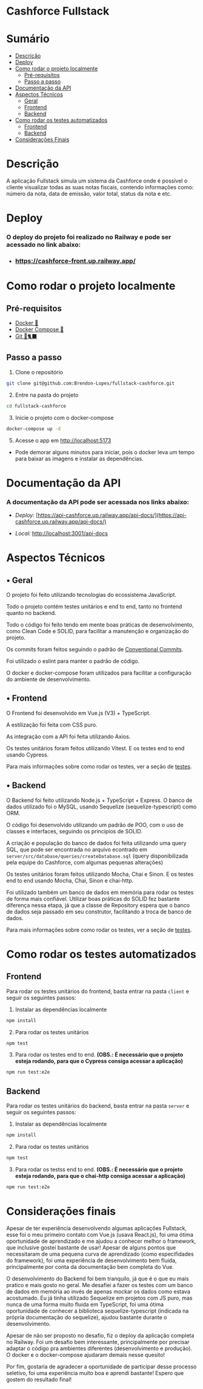 # Cashforce Fullstack

# Sumário

- [Descrição](#descrição)
- [Deploy](#deploy)
- [Como rodar o projeto localmente](#como-rodar-o-projeto-localmente)
  - [Pré-requisitos](#pré-requisitos)
  - [Passo a passo](#passo-a-passo)
- [Documentação da API](#documentação-da-api)
- [Aspectos Técnicos](#aspectos-técnicos)
  - [Geral](#•-geral)
  - [Frontend](#•-frontend)
  - [Backend](#•-backend)
- [Como rodar os testes automatizados](#como-rodar-os-testes-automatizados)
  - [Frontend](#frontend)
  - [Backend](#backend)
- [Considerações Finais](#considerações-finais)

# Descrição

  A aplicação Fullstack simula um sistema da Cashforce onde é possível o cliente visualizar todas as suas notas fiscais, contendo informações como: número da nota, data de emissão, valor total, status da nota e etc.

# Deploy

  ### O deploy do projeto foi realizado no Railway e pode ser acessado no link abaixo:

  - [<h3>https://cashforce-front.up.railway.app/</h3>](https://cashforce-front.up.railway.app/)

# Como rodar o projeto localmente

## Pré-requisitos

- [Docker 🐳 ](https://docs.docker.com/get-docker/)
- [Docker Compose 🐙](https://docs.docker.com/compose/install/)
- [Git 🐙🐈‍⬛](https://git-scm.com/downloads)

## Passo a passo

1. Clone o repositório

  ```bash
  git clone git@github.com:Brendon-Lopes/fullstack-cashforce.git
  ```

2. Entre na pasta do projeto

  ```bash
  cd fullstack-cashforce
  ```

3. Inicie o projeto com o docker-compose

  ```bash
  docker-compose up -d
  ```

5. Acesse o app em [http://localhost:5173](http://localhost:5173)
  - Pode demorar alguns minutos para iniciar, pois o docker leva um tempo para baixar as imagens e instalar as dependências.

# Documentação da API

### A documentação da API pode ser acessada nos links abaixo:

- <i>Deploy: </i>[https://api-cashforce.up.railway.app/api-docs/](https://api-cashforce.up.railway.app/api-docs/)

- <i>Local: </i>[http://localhost:3001/api-docs](http://localhost:3001/api-docs/)

# Aspectos Técnicos

## • Geral
  O projeto foi feito utilizando tecnologias do ecossistema JavaScript.

  Todo o projeto contém testes unitários e end to end, tanto no frontend quanto no backend.

  Todo o código foi feito tendo em mente boas práticas de desenvolvimento, como Clean Code e SOLID, para facilitar a manutenção e organização do projeto.

  Os commits foram feitos seguindo o padrão de [Conventional Commits](https://www.conventionalcommits.org/en/v1.0.0/).

  Foi utilizado o eslint para manter o padrão de código.

  O docker e docker-compose foram utilizados para facilitar a configuração do ambiente de desenvolvimento.

## • Frontend
  O Frontend foi desenvolvido em Vue.js (V3) + TypeScript.

  A estilização foi feita com CSS puro.

  As integração com a API foi feita utilizando Axios.

  Os testes unitários foram feitos utilizando Vitest. E os testes end to end usando Cypress.

  Para mais informações sobre como rodar os testes, ver a seção de [testes](#como-rodar-os-testes-automatizados).

## • Backend
  O Backend foi feito utilizando Node.js + TypeScript + Express. O banco de dados utilizado foi o MySQL, usando Sequelize (sequelize-typescript) como ORM.

  O código foi desenvolvido utilizando um padrão de POO, com o uso de classes e interfaces, seguindo os princípios de SOLID.

  A criação e população do banco de dados foi feita utilizando uma query SQL, que pode ser encontrada no arquivo econtrado em `server/src/database/queries/createDatabase.sql` (query disponibilizada pela equipe do Cashforce, com algumas pequenas alterações)

  Os testes unitários foram feitos utilizando Mocha, Chai e Sinon. E os testes end to end usando Mocha, Chai, Sinon e chai-http.

  Foi utilizado também um banco de dados em memória para rodar os testes de forma mais confiável. Utilizar boas práticas do SOLID fez bastante diferença nessa etapa, já que a classe de Repository espera que o banco de dados seja passado em seu construtor, facilitando a troca de banco de dados.

  Para mais informações sobre como rodar os testes, ver a seção de [testes](#como-rodar-os-testes-automatizados).

# Como rodar os testes automatizados

## Frontend

  Para rodar os testes unitários do frontend, basta entrar na pasta `client` e seguir os seguintes passos:

  1. Instalar as dependências localmente
  ```bash
  npm install
  ```

  2. Para rodar os testes unitários
  ```bash
  npm test
  ```

  3. Para rodar os testes end to end. <strong>(OBS.: É necessário que o projeto esteja rodando, para que o Cypress consiga acessar a aplicação)</strong>
  ```bash
  npm run test:e2e
  ```

## Backend

  Para rodar os testes unitários do backend, basta entrar na pasta `server` e seguir os seguintes passos:

  1. Instalar as dependências localmente
  ```bash
  npm install
  ```

  2. Para rodar os testes unitários
  ```bash
  npm test
  ```

  3. Para rodar os testss end to end. <strong>(OBS.: É necessário que o projeto esteja rodando, para que o chai-http consiga acessar a aplicação)</strong>
  ```bash
  npm run test:e2e
  ```

# Considerações finais
Apesar de ter experiência desenvolvendo algumas aplicações Fullstack, esse foi o meu primeiro contato com Vue.js (usava React.js), foi uma ótima oportunidade de aprendizado e me ajudou a conhecer melhor o framework, que inclusive gostei bastante de usar! Apesar de alguns pontos que necessitaram de uma pequena curva de aprendizado (como especifidades do framework), foi uma experiência de desenvolvimento bem fluida, principalmente por conta da documentação bem completa do Vue.

O desenvolvimento do Backend foi bem tranquilo, já que é o que eu mais pratico e mais gosto no geral. Me desafiei a fazer os testes com um banco de dados em memória ao invés de apenas mockar os dados como estava acostumado. Eu já tinha utilizado Sequelize em projetos com JS puro, mas nunca de uma forma muito fluida em TypeScript, foi uma ótima oportunidade de conhecer a biblioteca sequelize-typescript (indicada na própria documentação do sequelize), ajudou bastante durante o desenvolvimento.

Apesar de não ser proposto no desafio, fiz o deploy da aplicação completa no Railway. Foi um desafio bem interessante, principalmente por precisar adaptar o código pra ambientes diferentes (desenvolvimento e produção). O docker e o docker-compose ajudaram demais nesse quesito!

Por fim, gostaria de agradecer a oportunidade de participar desse processo seletivo, foi uma experiência muito boa e aprendi bastante! Espero que gostem do resultado final!

